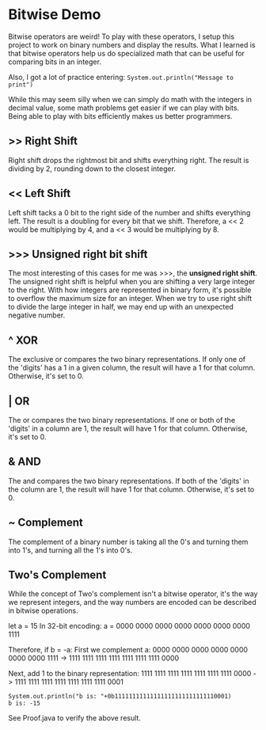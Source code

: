 # Bitwise Demo
Bitwise operators are weird! To play with these operators,
I setup this project to work on binary numbers and display the
results. What I learned is that bitwise operators help us do specialized
math that can be useful for comparing bits in an integer.

Also, I got a lot of practice entering:
`System.out.println("Message to print")`

While this may seem silly when we can simply do math with the integers in
decimal value, some math problems get easier if we can play with bits.
Being able to play with bits efficiently makes us better programmers.

## >> Right Shift
Right shift drops the rightmost bit and shifts everything right. The result
is dividing by 2, rounding down to the closest integer.

## << Left Shift
Left shift tacks a 0 bit to the right side of the number and shifts everything
left. The result is a doubling for every bit that we shift. Therefore,
a << 2 would be multiplying by 4, and a << 3 would be multiplying by 8.

## >>> Unsigned right bit shift
The most interesting of this cases for me was >>>, the **unsigned right shift**.
The unsigned right shift is helpful when you are shifting a very large integer
to the right. With how integers are represented in binary form, it's possible
to overflow the maximum size for an integer. When we try to use right shift to
divide the large integer in half, we may end up with an unexpected negative 
number.

## ^ XOR
The exclusive or compares the two binary representations. If only one of the
'digits' has a 1 in a given column, the result will have a 1 for that column.
Otherwise, it's set to 0.

## | OR
The or compares the two binary representations. If one or both
of the 'digits' in a column are 1, the result will have 1 for that column.
Otherwise, it's set to 0.

## & AND
The and compares the two binary representations. If both of the 'digits' in the
column are 1, the result will have 1 for that column. Otherwise, it's set
to 0.

## ~ Complement
The complement of a binary number is taking all the 0's and turning them into
1's, and turning all the 1's into 0's.

## Two's Complement
While the concept of Two's complement isn't a bitwise operator, it's the way
we represent integers, and the way numbers are encoded can be described in
bitwise operations.

let a = 15
In 32-bit encoding: 
a = 0000 0000 0000 0000 0000 0000 0000 1111

Therefore, if b = -a:
First we complement a:
0000 0000 0000 0000 0000 0000 0000 1111 -> 1111 1111 1111 1111 1111 1111 1111 0000

Next, add 1 to the binary representation:
1111 1111 1111 1111 1111 1111 1111 0000 -> 1111 1111 1111 1111 1111 1111 1111 0001

```
System.out.println("b is: "+0b11111111111111111111111111110001)
b is: -15
```
See Proof.java to verify the above result.
